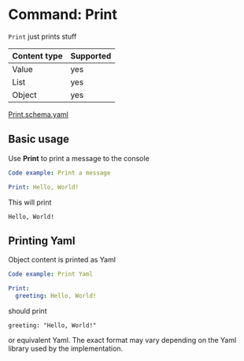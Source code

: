 # Command: Print

`Print` just prints stuff

| Content type | Supported |
|--------------|-----------|
| Value        | yes       |
| List         | yes       |
| Object       | yes       |

[Print.schema.yaml](schema/Print.schema.yaml)

## Basic usage

Use **Print** to print a message to the console

```yaml instacli
Code example: Print a message

Print: Hello, World!
```

This will print

```output
Hello, World!
```

## Printing Yaml

Object content is printed as Yaml

```yaml instacli
Code example: Print Yaml

Print:
  greeting: Hello, World!
```

should print

    greeting: "Hello, World!"

or equivalent Yaml. The exact format may vary depending on the Yaml library used by the implementation.